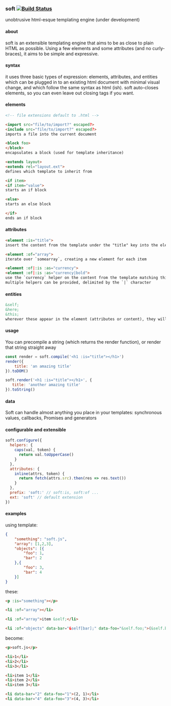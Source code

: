 ### soft [![Build Status](https://travis-ci.org/sundarj/soft.svg?branch=rewrite)](https://travis-ci.org/sundarj/soft)
unobtrusive html-esque templating engine (under development)


#### about

soft is an extensible templating engine that aims to be as close to plain HTML as possible. Using a few elements and some attributes (and no curly-braces), it aims to be simple and expressive.

#### syntax

it uses three basic types of expression: elements, attributes, and entities which can be plugged in to an existing html document with minimal visual change, and which follow the same syntax as html (ish). soft auto-closes elements, so you can even leave out closing tags if you want.

#### elements

```html
<!-- file extensions default to .html -->

<import src="file/to/import?" escaped?>
<include src="file/to/import?" escaped?>
imports a file into the current document

<block foo>
</block>
encapsulates a block (used for template inheritance)

<extends layout>
<extends rel="layout.ext">
defines which template to inherit from

<if item>
<if item="value">
starts an if block

<else>
starts an else block

</if>
ends an if block
```

#### attributes

```html
<element :is="title">
insert the content from the template under the "title" key into the element

<element :of="array">
iterate over `somearray`, creating a new element for each item

<element :of|:is :as="currency">
<element :of|:is :as="currency|bold">
use the `currency` helper on the content from the template matching this element
multiple helpers can be provided, delimited by the `|` character
```

#### entities

```html
&self;
&here;
&this;
wherever these appear in the element (attributes or content), they will be replaced with the current item of the template ( à la Mustache {{.}} )
```

#### usage

You can precompile a string (which returns the render function), or render that string straight away

```js
const render = soft.compile('<h1 :is="title"></h1>')
render({
    title: 'an amazing title' 
}).toDOM()

soft.render('<h1 :is="title"></h1>', {
   title: 'another amazing title' 
}).toString()
```

#### data

Soft can handle almost anything you place in your templates: synchronous values, callbacks, Promises and generators

#### configurable and extensible

```js
soft.configure({
  helpers: {
    caps(val, token) {
      return val.toUpperCase()
    } 
  },
  attributes: {
    inline(attrs, token) {
      return fetch(attrs.src).then(res => res.text())
    }
  },
  prefix: 'soft:' // soft:is, soft:of ...
  ext: 'soft' // default extension
})
```

#### examples

using template:

```json
{
    "something": "soft.js",
    "array": [1,2,3],
    "objects": [{
        "foo": 1,
        "bar": 2
    },{
        "foo": 3,
        "bar": 4
    }]
}
```

these:

```html
<p :is="something"></p>
```

```html
<li :of="array"></li>
```

```html
<li :of="array">item &self;</li>
```

```html
<li :of="objects" data-bar="&self[bar];" data-foo="&self.foo;">(&self.bar;, &self[foo];)</li>
```

become:

```html
<p>soft.js</p>
```

```html
<li>1</li>
<li>2</li>
<li>3</li>
```

```html
<li>item 1</li>
<li>item 2</li>
<li>item 3</li>
```

```html
<li data-bar="2" data-foo="1">(2, 1)</li>
<li data-bar="4" data-foo="3">(4, 3)</li>
```
